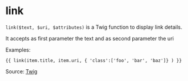 # link

`link($text, $uri, $attributes)` is a Twig function to display link details.

It accepts as first parameter the text and as second parameter the uri

Examples:

```twig
{{ link(item.title, item.uri, { 'class':['foo', 'bar', 'baz']} ) }}
```

Source: [Twig](https://www.drupal.org/docs/theming-drupal/twig-in-drupal/functions-in-twig-templates#block-system-main-menu)